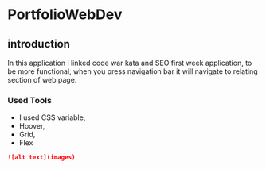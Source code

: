 # PortfolioWebDev
## introduction
In this application i linked code war kata and SEO first week application, to be more functional, when you press navigation bar it will navigate to relating section of web page. 
### Used Tools
- I used CSS variable,
- Hoover,
- Grid,
- Flex
```md
![alt text](images)
